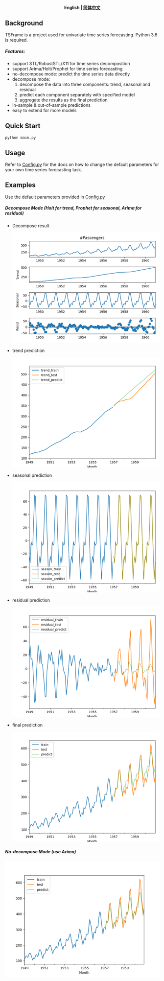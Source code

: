 <h4 align="center">
    <p>
        <b>English</b> |
        <a href="https://github.com/xuawai/TSFrame-time-series-forecasting/blob/master/README_zh-hans.md">简体中文</a> 
    <p>
</h4>

## Background
TSFrame is a project used for univariate time series forecasting. 
Python 3.6 is required.

##### Features:
* support STL/RobustSTL/X11 for time series decomposition
* support Arima/Holt/Prophet for time series forecasting
* no-decompose mode: predict the time series data directly
* decompose mode:
  1. decompose the data into three components: trend, seasonal and residual
  2. predict each component separately with specified model
  3. aggregate the results as the final prediction
* in-sample & out-of-sample predictions
* easy to extend for more models

## Quick Start

```shell
python main.py
```

## Usage

Refer to [Config.py](Config.py) for the docs on how to change the default parameters for your own time series forecasting task.

## Examples

Use the default parameters provided in [Config.py](Config.py)

##### Decompose Mode (Holt for trend, Prophet for seasonal, Arima for residual)

* Decompose result 

  ![decompose](./img/decompose.png)

* trend prediction

  ![trend](./img/trend.png)

* seasonal prediction

  ![season](./img/season.png)

* residual prediction

  ![residual](./img/residual.png)

* final prediction

  ![total](./img/total.png)

##### No-decompose Mode (use Arima)

![no_decompose_total](./img/no_decompose_total.png)
